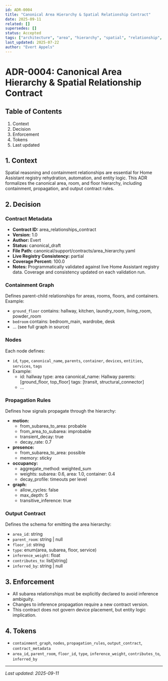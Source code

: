 ```yaml
---
id: ADR-0004
title: "Canonical Area Hierarchy & Spatial Relationship Contract"
date: 2025-09-11
related: []
supersedes: []
status: Accepted
tags: ["architecture", "area", "hierarchy", "spatial", "relationship", "contract", "adr"]
last_updated: 2025-07-22
author: "Evert Appels"
---
```


# ADR-0004: Canonical Area Hierarchy & Spatial Relationship Contract

## Table of Contents
1. Context
2. Decision
3. Enforcement
4. Tokens
5. Last updated

## 1. Context
Spatial reasoning and containment relationships are essential for Home Assistant registry rehydration, automation, and entity logic. This ADR formalizes the canonical area, room, and floor hierarchy, including containment, propagation, and output contract rules.

## 2. Decision
### Contract Metadata
- **Contract ID:** area_relationships_contract
- **Version:** 1.0
- **Author:** Evert
- **Status:** canonical_draft
- **File Path:** canonical/support/contracts/area_hierarchy.yaml
- **Live Registry Consistency:** partial
- **Coverage Percent:** 100.0
- **Notes:** Programmatically validated against live Home Assistant registry data. Coverage and consistency updated on each validation run.

### Containment Graph
Defines parent-child relationships for areas, rooms, floors, and containers. Example:
- `ground_floor` contains: hallway, kitchen, laundry_room, living_room, powder_room
- `bedroom` contains: bedroom_main, wardrobe, desk
- ... (see full graph in source)

### Nodes
Each node defines:
- `id`, `type`, `canonical_name`, `parents`, `container`, `devices`, `entities`, `services`, `tags`
- Example:
  - id: hallway
    type: area
    canonical_name: Hallway
    parents: [ground_floor, top_floor]
    tags: [transit, structural_connector]
  - ...

### Propagation Rules
Defines how signals propagate through the hierarchy:
- **motion:**
  - from_subarea_to_area: probable
  - from_area_to_subarea: improbable
  - transient_decay: true
  - decay_rate: 0.7
- **presence:**
  - from_subarea_to_area: possible
  - memory: sticky
- **occupancy:**
  - aggregate_method: weighted_sum
  - weights: subarea: 0.6, area: 1.0, container: 0.4
  - decay_profile: timeouts per level
- **graph:**
  - allow_cycles: false
  - max_depth: 5
  - transitive_inference: true

### Output Contract
Defines the schema for emitting the area hierarchy:
- `area_id`: string
- `parent_room`: string | null
- `floor_id`: string
- `type`: enum(area, subarea, floor, service)
- `inference_weight`: float
- `contributes_to`: list[string]
- `inferred_by`: string | null

## 3. Enforcement
- All subarea relationships must be explicitly declared to avoid inference ambiguity.
- Changes to inference propagation require a new contract version.
- This contract does not govern device placement, but entity logic implication.

## 4. Tokens
- `containment_graph`, `nodes`, `propagation_rules`, `output_contract`, `contract_metadata`
- `area_id`, `parent_room`, `floor_id`, `type`, `inference_weight`, `contributes_to`, `inferred_by`

---
_Last updated: 2025-09-11_

